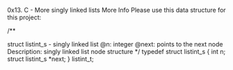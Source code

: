 0x13. C - More singly linked lists
More Info Please use this data structure for this project:

/**

struct listint_s - singly linked list
@n: integer
@next: points to the next node
Description: singly linked list node structure
*/ typedef struct listint_s { int n; struct listint_s *next; } listint_t;
